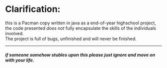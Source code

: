 # Clarification:

this is a Pacman copy written in java as a end-of-year highschool project,\
the code presented *does not* fully encapsulate the skills of the individuals involved. \
The project is full of bugs, unfinished and will never be finished.

---
##### *if someone somehow stubles upon this please just ignore and move on with your life.*
